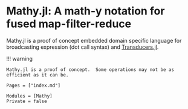 # Mathy.jl: A math-y notation for fused map-filter-reduce

Mathy.jl is a proof of concept embedded domain specific language for
broadcasting expression (dot call syntax) and
[Transducers.jl](https://github.com/tkf/Transducers.jl).

!!! warning

    Mathy.jl is a proof of concept.  Some operations may not be as
    efficient as it can be.

```@index
Pages = ["index.md"]
```

```@autodocs
Modules = [Mathy]
Private = false
```
